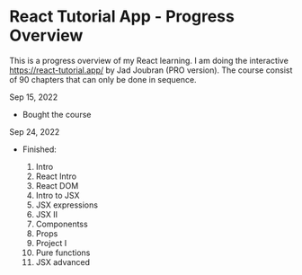 # React Tutorial App - Progress Overview

This is a progress overview of my React learning. I am doing the interactive https://react-tutorial.app/ by Jad Joubran (PRO version). The course consist of 90 chapters that can only be done in sequence.

Sep 15, 2022

- Bought the course

Sep 24, 2022

- Finished:

  1. Intro
  2. React Intro
  3. React DOM
  4. Intro to JSX
  5. JSX expressions
  6. JSX II
  7. Componentss
  8. Props
  9. Project I
  10. Pure functions
  11. JSX advanced
